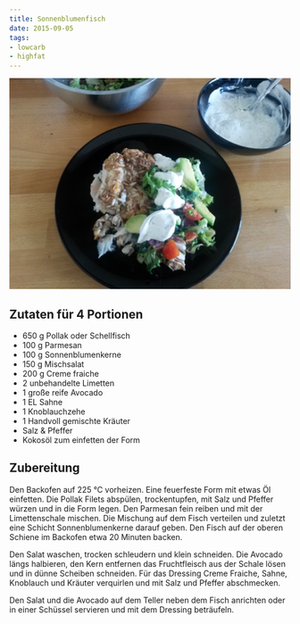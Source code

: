 ```yaml
---
title: Sonnenblumenfisch
date: 2015-09-05
tags:
- lowcarb
- highfat
---
```


![](/img/sonnenblumenfisch.jpg)

## Zutaten für 4 Portionen
- 650 g Pollak oder Schellfisch
- 100 g Parmesan
- 100 g Sonnenblumenkerne
- 150 g Mischsalat
- 200 g Creme fraiche
- 2     unbehandelte Limetten
- 1     große reife Avocado
- 1 EL  Sahne
- 1     Knoblauchzehe
- 1     Handvoll gemischte Kräuter
- Salz & Pfeffer
- Kokosöl zum einfetten der Form

## Zubereitung

Den Backofen auf 225 ℃  vorheizen. Eine feuerfeste Form mit etwas Öl einfetten.
Die Pollak Filets abspülen, trockentupfen, mit Salz und Pfeffer würzen und in die Form legen. Den Parmesan fein reiben und mit der Limettenschale mischen. Die Mischung auf dem Fisch verteilen und zuletzt eine Schicht Sonnenblumenkerne darauf geben. Den Fisch auf der oberen Schiene im Backofen etwa 20 Minuten backen.

Den Salat waschen, trocken schleudern und klein schneiden. Die Avocado längs halbieren, den Kern entfernen das Fruchtfleisch aus der Schale lösen und in dünne Scheiben schneiden. Für das Dressing Creme Fraiche, Sahne, Knoblauch und Kräuter verquirlen und mit Salz und Pfeffer abschmecken.

Den Salat und die Avocado auf dem Teller neben dem Fisch anrichten oder in einer Schüssel servieren und mit dem Dressing beträufeln.

